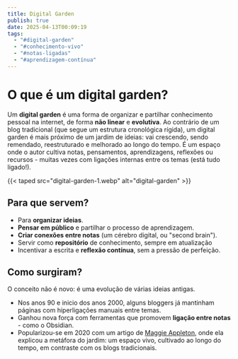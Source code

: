 ```yaml
---
title: Digital Garden
publish: true
date: 2025-04-13T00:09:19
tags:
  - "#digital-garden"
  - "#conhecimento-vivo"
  - "#notas-ligadas"
  - "#aprendizagem-contínua"
---
```

# O que é um digital garden?
Um **digital garden** é uma forma de organizar e partilhar conhecimento pessoal na internet, de forma **não linear** e **evolutiva**. Ao contrário de um blog tradicional (que segue um estrutura cronológica rígida), um digital garden é mais próximo de um jardim de ideias: vai crescendo, sendo remendado, reestruturado e melhorado ao longo do tempo.
É um espaço onde o autor cultiva notas, pensamentos, aprendizagens, reflexões ou recursos - muitas vezes com ligações internas entre os temas (está tudo ligado!).

{{< taped src="digital-garden-1.webp" alt="digital-garden" >}}
## Para que servem?
- Para **organizar ideias**.
- **Pensar em público** e partilhar o processo de aprendizagem.
- **Criar conexões entre notas** (um cérebro digital, ou "second brain").
- Servir como **repositório** de conhecimento, sempre em atualização
- Incentivar a escrita e **reflexão contínua**, sem a pressão de perfeição.

## Como surgiram?
O conceito não é novo: é uma evolução de várias ideias antigas.
- Nos anos 90 e inicio dos anos 2000, alguns bloggers já mantinham páginas com hiperligações manuais entre temas.
- Ganhou nova força com ferramentas que promovem **ligação entre notas** - como o Obsidian.
- Popularizou-se em 2020 com um artigo de [Maggie Appleton](https://maggieappleton.com/garden-history), onde ela explicou a metáfora do jardim: um espaço vivo, cultivado ao longo do tempo, em contraste com os blogs tradicionais.

